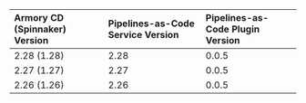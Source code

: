 | Armory CD (Spinnaker) Version | Pipelines-as-Code Service Version    |  Pipelines-as-Code Plugin Version    |
|:-------------------------- |:------------------------------ | :------------------------------ |
| 2.28 (1.28) | 2.28 | 0.0.5 |
| 2.27 (1.27) | 2.27 | 0.0.5 |
| 2.26 (1.26) | 2.26 | 0.0.5 |